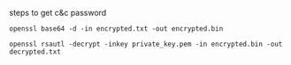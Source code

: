 steps to get c&c password

`openssl base64 -d -in encrypted.txt -out encrypted.bin`

`openssl rsautl -decrypt -inkey private_key.pem -in encrypted.bin -out decrypted.txt`
